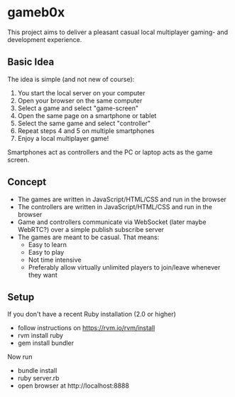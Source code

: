 # gameb0x

This project aims to deliver a pleasant casual local multiplayer gaming- and development experience.

## Basic Idea

The idea is simple (and not new of course):

1. You start the local server on your computer
2. Open your browser on the same computer
3. Select a game and select "game-screen"
4. Open the same page on a smartphone or tablet
5. Select the same game and select "controller"
6. Repeat steps 4 and 5 on multiple smartphones
7. Enjoy a local multiplayer game!

Smartphones act as controllers and the PC or laptop acts as the game screen.

## Concept

* The games are written in JavaScript/HTML/CSS and run in the browser
* The controllers are written in JavaScript/HTML/CSS and run in the browser
* Game and controllers communicate via WebSocket (later maybe WebRTC?) over a simple publish subscribe server
* The games are meant to be casual. That means:
  * Easy to learn
  * Easy to play
  * Not time intensive
  * Preferably allow virtually unlimited players to join/leave whenever they want

## Setup

If you don't have a recent Ruby installation (2.0 or higher)

* follow instructions on https://rvm.io/rvm/install
* rvm install ruby
* gem install bundler

Now run

* bundle install
* ruby server.rb
* open browser at http://localhost:8888
